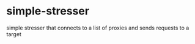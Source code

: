 # simple-stresser
simple stresser that connects to a list of proxies and sends requests to a target
